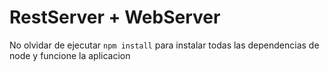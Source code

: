 # RestServer + WebServer
No olvidar de ejecutar ```npm install``` para instalar todas las dependencias de node y funcione la aplicacion